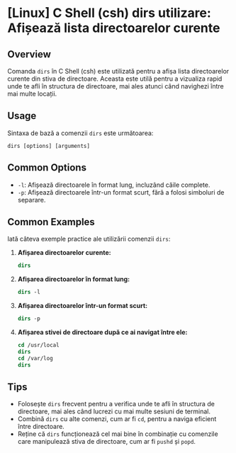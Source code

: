 # [Linux] C Shell (csh) dirs utilizare: Afișează lista directoarelor curente

## Overview
Comanda `dirs` în C Shell (csh) este utilizată pentru a afișa lista directoarelor curente din stiva de directoare. Aceasta este utilă pentru a vizualiza rapid unde te afli în structura de directoare, mai ales atunci când navighezi între mai multe locații.

## Usage
Sintaxa de bază a comenzii `dirs` este următoarea:

```
dirs [options] [arguments]
```

## Common Options
- `-l`: Afișează directoarele în format lung, incluzând căile complete.
- `-p`: Afișează directoarele într-un format scurt, fără a folosi simboluri de separare.

## Common Examples
Iată câteva exemple practice ale utilizării comenzii `dirs`:

1. **Afișarea directoarelor curente:**
   ```csh
   dirs
   ```

2. **Afișarea directoarelor în format lung:**
   ```csh
   dirs -l
   ```

3. **Afișarea directoarelor într-un format scurt:**
   ```csh
   dirs -p
   ```

4. **Afișarea stivei de directoare după ce ai navigat între ele:**
   ```csh
   cd /usr/local
   dirs
   cd /var/log
   dirs
   ```

## Tips
- Folosește `dirs` frecvent pentru a verifica unde te afli în structura de directoare, mai ales când lucrezi cu mai multe sesiuni de terminal.
- Combină `dirs` cu alte comenzi, cum ar fi `cd`, pentru a naviga eficient între directoare.
- Reține că `dirs` funcționează cel mai bine în combinație cu comenzile care manipulează stiva de directoare, cum ar fi `pushd` și `popd`.